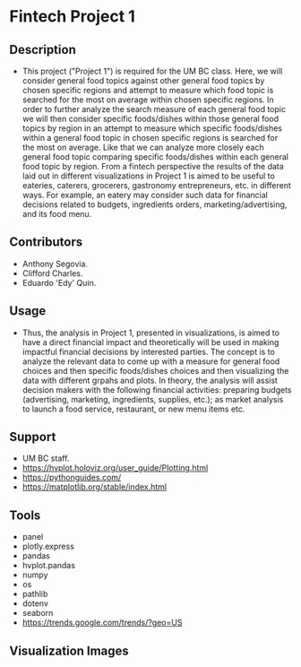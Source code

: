 # Fintech Project 1
## Description

 + This project ("Project 1") is required for the UM BC class. Here, we will consider general food topics against other general food topics by chosen specific regions and attempt to measure which food topic is searched for the most on average within chosen specific regions. In order to further analyze the search measure of each general food topic we will then consider specific foods/dishes within those general food topics by region in an attempt to measure which specific foods/dishes within a general food topic in chosen specific regions is searched for the most on average. Like that we can analyze more closely each general food topic comparing specific foods/dishes within each general food topic by region. From a fintech perspective the results of the data laid out in different visualizations in Project 1 is aimed to be useful to eateries, caterers, grocerers, gastronomy entrepreneurs, etc. in different ways. For example, an eatery may consider such data for financial decisions related to budgets, ingredients orders, marketing/advertising, and its food menu.     
     
 ## Contributors    
 + Anthony Segovia. 
 + Clifford Charles.
 + Eduardo 'Edy' Quin.

## Usage
+ Thus, the analysis in Project 1, presented in visualizations, is aimed to have a direct financial impact and theoretically will be used in making impactful financial decisions by interested parties. The concept is to analyze the relevant data to come up with a measure for general food choices and then specific foods/dishes choices and then visualizing the data with different grpahs and plots. In theory, the analysis will assist decision makers with the following financial activities: preparing budgets (advertising, marketing, ingredients, supplies, etc.); as market analysis to launch a food service, restaurant, or new menu items etc.    

## Support
+ UM BC staff. 
+ https://hvplot.holoviz.org/user_guide/Plotting.html
+ https://pythonguides.com/
+ https://matplotlib.org/stable/index.html

## Tools
+ panel
+ plotly.express
+ pandas
+ hvplot.pandas
+ numpy
+ os
+ pathlib
+ dotenv
+ seaborn
+ https://trends.google.com/trends/?geo=US

## Visualization Images


